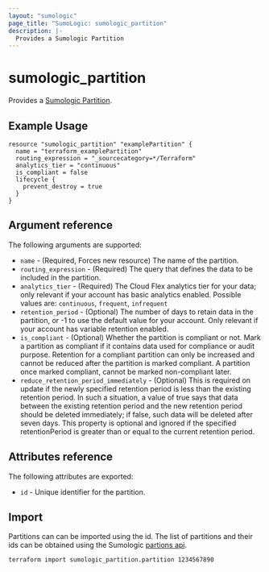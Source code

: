```yaml
---
layout: "sumologic"
page_title: "SumoLogic: sumologic_partition"
description: |-
  Provides a Sumologic Partition
---
```


# sumologic_partition
Provides a [Sumologic Partition][1].

## Example Usage
```hcl
resource "sumologic_partition" "examplePartition" {
  name = "terraform_examplePartition"
  routing_expression = "_sourcecategory=*/Terraform"
  analytics_tier = "continuous"
  is_compliant = false
  lifecycle {
    prevent_destroy = true
  }
}
```

## Argument reference

The following arguments are supported:

- `name` - (Required, Forces new resource) The name of the partition.
- `routing_expression` - (Required) The query that defines the data to be included in the partition.
- `analytics_tier` - (Required) The Cloud Flex analytics tier for your data; only relevant if your account has basic analytics enabled. Possible values are: `continuous`, `frequent`, `infrequent`
- `retention_period` - (Optional) The number of days to retain data in the partition, or -1 to use the default value for your account. Only relevant if your account has variable retention enabled.
- `is_compliant` - (Optional) Whether the partition is compliant or not. Mark a partition as compliant if it contains data used for compliance or audit purpose. Retention for a compliant partition can only be increased and cannot be reduced after the partition is marked compliant. A partition once marked compliant, cannot be marked non-compliant later.
- `reduce_retention_period_immediately` - (Optional) This is required on update if the newly specified retention period is less than the existing retention period. In such a situation, a value of true says that data between the existing retention period and the new retention period should be deleted immediately; if false, such data will be deleted after seven days. This property is optional and ignored if the specified retentionPeriod is greater than or equal to the current retention period.

## Attributes reference

The following attributes are exported:

- `id` - Unique identifier for the partition.
## Import
Partitions can can be imported using the id. The list of partitions and their ids can be obtained using the Sumologic [partions api][2].

```hcl
terraform import sumologic_partition.partition 1234567890
```

[1]: https://help.sumologic.com/docs/manage/partitions-data-tiers/
[2]: https://api.sumologic.com/docs/#operation/listPartitions

